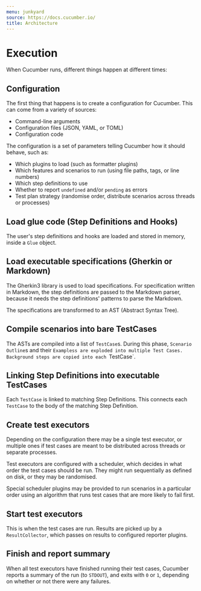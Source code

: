```yaml
---
menu: junkyard
source: https://docs.cucumber.io/
title: Architecture
---
```


# Execution

When Cucumber runs, different things happen at different times:

## Configuration

The first thing that happens is to create a configuration for Cucumber.
This can come from a variety of sources:

* Command-line arguments
* Configuration files (JSON, YAML, or TOML)
* Configuration code

The configuration is a set of parameters telling Cucumber how it should
behave, such as:

* Which plugins to load (such as formatter plugins)
* Which features and scenarios to run (using file paths, tags, or line numbers)
* Which step definitions to use
* Whether to report `undefined` and/or `pending` as errors
* Test plan strategy (randomise order, distribute scenarios across threads or processes)

## Load glue code (Step Definitions and Hooks)

The user's step definitions and hooks are loaded and stored in
memory, inside a `Glue` object.

## Load executable specifications (Gherkin or Markdown)

The Gherkin3 library is used to load specifications. For
specification written in Markdown, the step definitions
are passed to the Markdown parser, because it needs the
step definitions' patterns to parse the Markdown.

The specifications are transformed to an AST (Abstract Syntax Tree).

## Compile scenarios into bare TestCases

The ASTs are compiled into a list of `TestCase`s. During this phase,
`Scenario Outline`s and their `Exampless are exploded into multiple Test
Cases. Background steps are copied into each `TestCase`.

## Linking Step Definitions into executable TestCases

Each `TestCase` is linked to matching Step Definitions. This connects
each `TestCase` to the body of the matching Step Definition.

## Create test executors

Depending on the configuration there may be a single test executor,
or multiple ones if test cases are meant to be distributed across
threads or separate processes.

Test executors are configured with a scheduler, which decides in
what order the test cases should be run. They might run sequentially
as defined on disk, or they may be randomised. 

Special scheduler
plugins may be provided to run scenarios in a particular order
using an algorithm that runs test cases that are more likely to fail
first.

## Start test executors

This is when the test cases are run. Results are picked up by a
`ResultCollector`, which passes on results to configured reporter
plugins.

## Finish and report summary

When all test executors have finished running their test cases,
Cucumber reports a summary of the run (to `STDOUT`), and exits
with `0` or `1`, depending on whether or not there were any failures.
